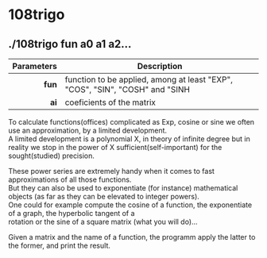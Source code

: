 108trigo
=========

./108trigo fun a0 a1 a2...
---------------------------

| Parameters | Description                                                                  |
| ---------: | ---------------------------------------------------------------------------- |
| **fun**    | function to be applied, among at least "EXP", "COS", "SIN", "COSH" and "SINH |
| **ai**     | coeficients of the matrix                                                    |

To calculate functions(offices) complicated as Exp, cosine or sine we often use an approximation, by a limited development.  
A limited development is a polynomial X, in theory of infinite degree but in reality we stop in the power of X sufficient(self-important) for the sought(studied) precision.  

These power series are extremely handy when it comes to fast approximations of all those functions.  
But they can also be used to exponentiate (for instance) mathematical objects (as far as they can be elevated to integer powers).  
One could for example compute the cosine of a function, the exponentiate of a graph, the hyperbolic tangent of a  
rotation or the sine of a square matrix (what you will do)...  

Given a matrix and the name of a function, the programm apply the latter to the former, and print the result.  